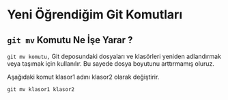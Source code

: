 # Yeni Öğrendiğim Git Komutları

## `git mv` Komutu Ne İşe Yarar ?

`git mv komutu,` Git deposundaki dosyaları ve klasörleri yeniden adlandırmak veya taşımak için kullanılır. Bu sayede dosya boyutunu arttırmamış oluruz.

Aşağıdaki komut klasor1 adını klasor2 olarak değiştirir.

```
git mv klasor1 klasor2
```
